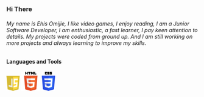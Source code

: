 ### Hi There

###### My name is Ehis Omijie, I like video games, I enjoy reading, I am a Junior Software Developer, I am enthusiastic, a fast learner, I pay keen attention to details. My projects were coded from ground up. And I am still working on more projects and always learning to improve my skills.

#### Languages and Tools
<img src="./images/javascript-logo.png" alt="JavaScript Logo Image" width=35> <img src="./images/HTML5_logo.svg.png" alt="HTML5 Logo Image"
 width=50> <img src="./images/CSS3_logo.svg.png" alt="CSS3 Logo Image"
 width=35>
<!-- <img src="./images/CSS3_logo.svg.png" width=50> -->
